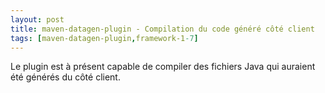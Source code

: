 ```yaml
---
layout: post
title: maven-datagen-plugin - Compilation du code généré côté client
tags: [maven-datagen-plugin,framework-1-7]
---
```

Le plugin est à présent capable de compiler des fichiers Java qui auraient été générés du côté client.
